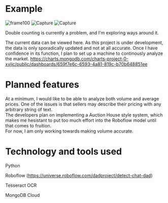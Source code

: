 # Example
![frame100](https://github.com/andjnewb/DaD_Analytics/assets/71988305/aa433bb1-6f8e-4449-91d5-74e20b03cd23)
![Capture](https://github.com/andjnewb/DaD_Analytics/assets/71988305/c544d727-bd97-480a-a5c3-de0fd9cea7e9)
![Capture](https://github.com/andjnewb/DaD_Analytics/assets/71988305/0d0bfe3e-89df-4570-aaae-8a97c5d0c21e)

Double counting is currently a problem, and I'm exploring ways around it.  

The current data can be viewed here. As this project is under development, the data is only sporadically updated and not at all accurate. Once I have confidence in its function, I plan to set up a machine to continously analyze the market.
https://charts.mongodb.com/charts-project-0-xvjic/public/dashboards/659f7e6c-6593-4a81-819c-b70b648851ee  

# Planned features
At a minimum, I would like to be able to analyze both volume and average prices. One of the issues is that sellers may describe their pricing with any arbitrary string of text.  
The developers plan on implementing a Auction House style system, which makes me hesistant to put too much effort into the Roboflow model until that comes to fruition.  
For now, I am only working towards making volume accurate.


# Technology and tools used
Python  

Roboflow (https://universe.roboflow.com/dadproject/detect-chat-dad)  

Tesseract OCR  

MongoDB Cloud
